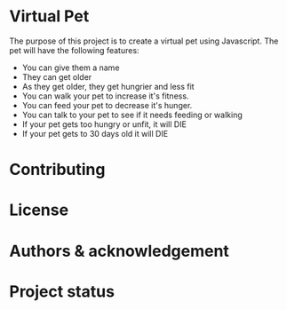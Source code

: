 # Virtual Pet 

The purpose of this project is to create a virtual pet using Javascript. The pet will have the following features: 

- You can give them a name
- They can get older
- As they get older, they get hungrier and less fit
- You can walk your pet to increase it's fitness.
- You can feed your pet to decrease it's hunger.
- You can talk to your pet to see if it needs feeding or walking
- If your pet gets too hungry or unfit, it will DIE 
- If your pet gets to 30 days old it will DIE 

# Contributing

# License 

# Authors & acknowledgement

# Project status 